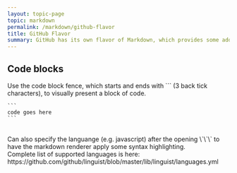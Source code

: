 ```yaml
---
layout: topic-page
topic: markdown
permalink: /markdown/github-flavor
title: GitHub Flavor
summary: GitHub has its own flavor of Markdown, which provides some additional functionality
---
```


## Code blocks
Use the code block fence, which starts and ends with \`\`\` (3 back tick characters), to visually present a block of code.
````
```
code goes here
```
````
<br/>
Can also specify the languange (e.g. javascript) after the opening \`\`\` to have the markdown renderer apply some syntax highlighting.
<br/>
Complete list of supported languages is here:<br/> 
https://github.com/github/linguist/blob/master/lib/linguist/languages.yml
